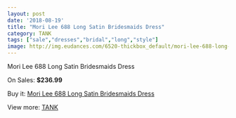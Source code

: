 ```yaml
---
layout: post
date: '2018-08-19'
title: "Mori Lee 688 Long Satin Bridesmaids Dress"
category: TANK
tags: ["sale","dresses","bridal","long","style"]
image: http://img.eudances.com/6520-thickbox_default/mori-lee-688-long-satin-bridesmaids-dress.jpg
---
```

Mori Lee 688 Long Satin Bridesmaids Dress

On Sales: **$236.99**
<a href="https://www.eudances.com/en/tank/2389-mori-lee-688-long-satin-bridesmaids-dress.html"><amp-img layout="responsive" width="600" height="600" src="//img.eudances.com/6520-thickbox_default/mori-lee-688-long-satin-bridesmaids-dress.jpg" alt="Mori Lee 688 Long Satin Bridesmaids Dress 0" /></a>
<a href="https://www.eudances.com/en/tank/2389-mori-lee-688-long-satin-bridesmaids-dress.html"><amp-img layout="responsive" width="600" height="600" src="//img.eudances.com/6522-thickbox_default/mori-lee-688-long-satin-bridesmaids-dress.jpg" alt="Mori Lee 688 Long Satin Bridesmaids Dress 1" /></a>
<a href="https://www.eudances.com/en/tank/2389-mori-lee-688-long-satin-bridesmaids-dress.html"><amp-img layout="responsive" width="600" height="600" src="//img.eudances.com/6521-thickbox_default/mori-lee-688-long-satin-bridesmaids-dress.jpg" alt="Mori Lee 688 Long Satin Bridesmaids Dress 2" /></a>

Buy it: [Mori Lee 688 Long Satin Bridesmaids Dress](https://www.eudances.com/en/tank/2389-mori-lee-688-long-satin-bridesmaids-dress.html "Mori Lee 688 Long Satin Bridesmaids Dress")

View more: [TANK](https://www.eudances.com/en/28-tank "TANK")